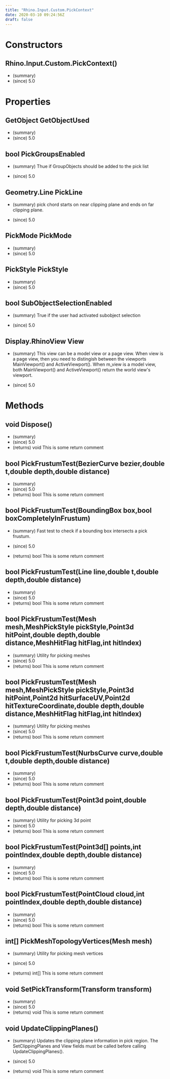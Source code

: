 ```yaml
---
title: "Rhino.Input.Custom.PickContext"
date: 2020-03-10 09:24:56Z
draft: false
---
```


# Constructors
## Rhino.Input.Custom.PickContext()
- (summary) 
- (since) 5.0
# Properties
## GetObject GetObjectUsed
- (summary) 
- (since) 5.0
## bool PickGroupsEnabled
- (summary) 
     Thue if GroupObjects should be added to the pick list
     
- (since) 5.0
## Geometry.Line PickLine
- (summary) 
     pick chord starts on near clipping plane and ends on far clipping plane.
     
- (since) 5.0
## PickMode PickMode
- (summary) 
- (since) 5.0
## PickStyle PickStyle
- (summary) 
- (since) 5.0
## bool SubObjectSelectionEnabled
- (summary) 
     True if the user had activated subobject selection
     
- (since) 5.0
## Display.RhinoView View
- (summary) 
     This view can be a model view or a page view. When view is a page view,
     then you need to distingish between the viewports MainViewport() and
     ActiveViewport().  When m_view is a model view, both MainViewport() and
     ActiveViewport() return the world view's viewport.
     
- (since) 5.0
# Methods
## void Dispose()
- (summary) 
- (since) 5.0
- (returns) void This is some return comment
## bool PickFrustumTest(BezierCurve bezier,double t,double depth,double distance)
- (summary) 
- (since) 5.0
- (returns) bool This is some return comment
## bool PickFrustumTest(BoundingBox box,bool boxCompletelyInFrustum)
- (summary) 
     Fast test to check if a bounding box intersects a pick frustum.
     
- (since) 5.0
- (returns) bool This is some return comment
## bool PickFrustumTest(Line line,double t,double depth,double distance)
- (summary) 
- (since) 5.0
- (returns) bool This is some return comment
## bool PickFrustumTest(Mesh mesh,MeshPickStyle pickStyle,Point3d hitPoint,double depth,double distance,MeshHitFlag hitFlag,int hitIndex)
- (summary) Utility for picking meshes
- (since) 5.0
- (returns) bool This is some return comment
## bool PickFrustumTest(Mesh mesh,MeshPickStyle pickStyle,Point3d hitPoint,Point2d hitSurfaceUV,Point2d hitTextureCoordinate,double depth,double distance,MeshHitFlag hitFlag,int hitIndex)
- (summary) Utility for picking meshes
- (since) 5.0
- (returns) bool This is some return comment
## bool PickFrustumTest(NurbsCurve curve,double t,double depth,double distance)
- (summary) 
- (since) 5.0
- (returns) bool This is some return comment
## bool PickFrustumTest(Point3d point,double depth,double distance)
- (summary) Utility for picking 3d point
- (since) 5.0
- (returns) bool This is some return comment
## bool PickFrustumTest(Point3d[] points,int pointIndex,double depth,double distance)
- (summary) 
- (since) 5.0
- (returns) bool This is some return comment
## bool PickFrustumTest(PointCloud cloud,int pointIndex,double depth,double distance)
- (summary) 
- (since) 5.0
- (returns) bool This is some return comment
## int[] PickMeshTopologyVertices(Mesh mesh)
- (summary) 
     Utility for picking mesh vertices
     
- (since) 5.0
- (returns) int[] This is some return comment
## void SetPickTransform(Transform transform)
- (summary) 
- (since) 5.0
- (returns) void This is some return comment
## void UpdateClippingPlanes()
- (summary) 
     Updates the clipping plane information in pick region. The
     SetClippingPlanes and View fields must be called before calling
     UpdateClippingPlanes().
     
- (since) 5.0
- (returns) void This is some return comment
